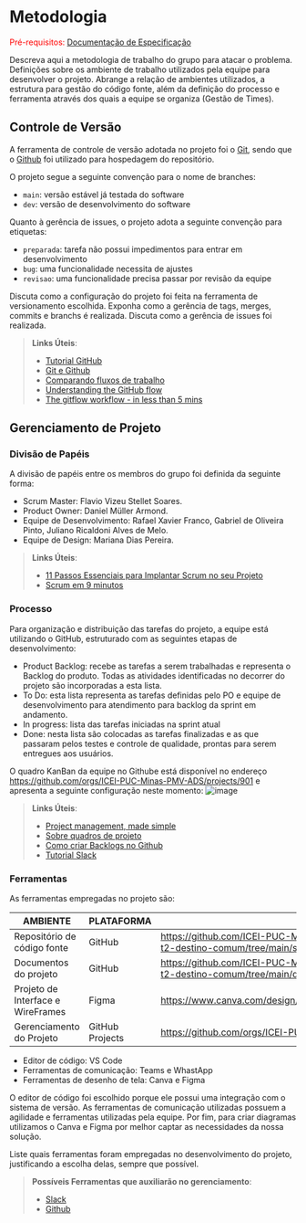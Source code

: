 
# Metodologia

<span style="color:red">Pré-requisitos: <a href="2-Especificação do Projeto.md"> Documentação de Especificação</a></span>

Descreva aqui a metodologia de trabalho do grupo para atacar o problema. Definições sobre os ambiente de trabalho utilizados pela  equipe para desenvolver o projeto. Abrange a relação de ambientes utilizados, a estrutura para gestão do código fonte, além da definição do processo e ferramenta através dos quais a equipe se organiza (Gestão de Times).

## Controle de Versão

A ferramenta de controle de versão adotada no projeto foi o
[Git](https://git-scm.com/), sendo que o [Github](https://github.com)
foi utilizado para hospedagem do repositório.

O projeto segue a seguinte convenção para o nome de branches:

- `main`: versão estável já testada do software
- `dev`: versão de desenvolvimento do software

Quanto à gerência de issues, o projeto adota a seguinte convenção para
etiquetas:

- `preparada`: tarefa não possui impedimentos para entrar em desenvolvimento
- `bug`: uma funcionalidade necessita de ajustes
- `revisao`: uma funcionalidade precisa passar por revisão da equipe

Discuta como a configuração do projeto foi feita na ferramenta de versionamento escolhida. Exponha como a gerência de tags, merges, commits e branchs é realizada. Discuta como a gerência de issues foi realizada.

> **Links Úteis**:
> - [Tutorial GitHub](https://guides.github.com/activities/hello-world/)
> - [Git e Github](https://www.youtube.com/playlist?list=PLHz_AreHm4dm7ZULPAmadvNhH6vk9oNZA)
>  - [Comparando fluxos de trabalho](https://www.atlassian.com/br/git/tutorials/comparing-workflows)
> - [Understanding the GitHub flow](https://guides.github.com/introduction/flow/)
> - [The gitflow workflow - in less than 5 mins](https://www.youtube.com/watch?v=1SXpE08hvGs)

## Gerenciamento de Projeto

### Divisão de Papéis

A divisão de papéis entre os membros do grupo foi definida da seguinte forma:

- Scrum Master: Flavio Vizeu Stellet Soares.
- Product Owner: Daniel Müller Armond.
- Equipe de Desenvolvimento: Rafael Xavier Franco, Gabriel de Oliveira Pinto, Juliano Ricaldoni Alves de Melo.
- Equipe de Design: Mariana Dias Pereira.


> **Links Úteis**:
> - [11 Passos Essenciais para Implantar Scrum no seu 
> Projeto](https://mindmaster.com.br/scrum-11-passos/)
> - [Scrum em 9 minutos](https://www.youtube.com/watch?v=XfvQWnRgxG0)

### Processo

Para organização e distribuição das tarefas do projeto, a equipe está utilizando o GitHub, estruturado com as seguintes etapas de desenvolvimento:

- Product Backlog: recebe as tarefas a serem trabalhadas e representa o Backlog do produto. Todas as atividades identificadas no decorrer do projeto são incorporadas a esta lista.
- To Do: esta lista representa as tarefas definidas pelo PO e equipe de desenvolvimento para atendimento para backlog da sprint em andamento.
- In progress: lista das tarefas iniciadas na sprint atual
- Done: nesta lista são colocadas as tarefas finalizadas e as que passaram pelos testes e controle de qualidade, prontas para serem entregues aos usuários.

O quadro KanBan da equipe no Githube está disponível no endereço https://github.com/orgs/ICEI-PUC-Minas-PMV-ADS/projects/901 e apresenta a seguinte configuração neste momento:
![image](https://github.com/ICEI-PUC-Minas-PMV-ADS/pmv-ads-2024-1-e2-proj-int-t2-destino-comum/assets/144973239/0a1d34e2-ed9f-4903-ab48-1a570399df56)

 
> **Links Úteis**:
> - [Project management, made simple](https://github.com/features/project-management/)
> - [Sobre quadros de projeto](https://docs.github.com/pt/github/managing-your-work-on-github/about-project-boards)
> - [Como criar Backlogs no Github](https://www.youtube.com/watch?v=RXEy6CFu9Hk)
> - [Tutorial Slack](https://slack.com/intl/en-br/)

### Ferramentas

As ferramentas empregadas no projeto são:

| AMBIENTE                            | PLATAFORMA                         | LINK DE ACESSO                         |
|-------------------------------------|------------------------------------|----------------------------------------|
| Repositório de código fonte         | GitHub                             | https://github.com/ICEI-PUC-Minas-PMV-ADS/pmv-ads-2024-1-e2-proj-int-t2-destino-comum/tree/main/src |
| Documentos do projeto               | GitHub                             | https://github.com/ICEI-PUC-Minas-PMV-ADS/pmv-ads-2024-1-e2-proj-int-t2-destino-comum/tree/main/docs |
| Projeto de Interface e WireFrames   | Figma                              | https://www.canva.com/design/DAGBXHStF1w/UsngpCwYH_7A1fUdXXT91A/edit |
| Gerenciamento do Projeto            | GitHub Projects                    | https://github.com/orgs/ICEI-PUC-Minas-PMV-ADS/projects/901 |

- Editor de código: VS Code
- Ferramentas de comunicação: Teams e WhastApp
- Ferramentas de desenho de tela: Canva e Figma

O editor de código foi escolhido porque ele possui uma integração com o sistema de versão. 
As ferramentas de comunicação utilizadas possuem a agilidade e ferramentas utilizadas pela equipe. 
Por fim, para criar diagramas utilizamos o Canva e Figma por melhor captar as necessidades da nossa solução.

Liste quais ferramentas foram empregadas no desenvolvimento do projeto, justificando a escolha delas, sempre que possível.
 
> **Possíveis Ferramentas que auxiliarão no gerenciamento**: 
> - [Slack](https://slack.com/)
> - [Github](https://github.com/)

